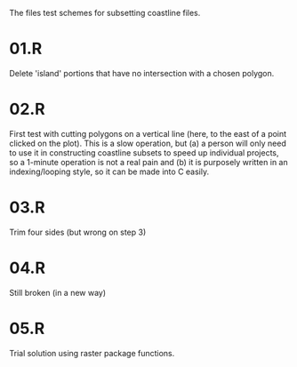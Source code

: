 The files test schemes for subsetting coastline files.

# 01.R

Delete 'island' portions that have no intersection with a chosen polygon.

# 02.R

First test with cutting polygons on a vertical line (here, to the east of a
point clicked on the plot). This is a slow operation, but (a) a person will
only need to use it in constructing coastline subsets to speed up individual
projects, so a 1-minute operation is not a real pain and (b) it is purposely
written in an indexing/looping style, so it can be made into C easily.

# 03.R

Trim four sides (but wrong on step 3)

# 04.R

Still broken (in a new way)

# 05.R

Trial solution using raster package functions.

